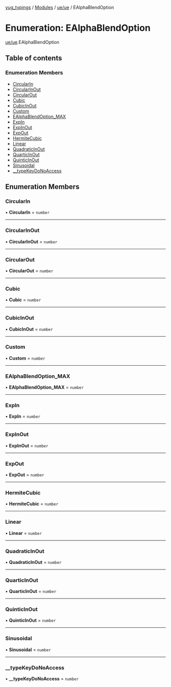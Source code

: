 [yug_typings](../README.md) / [Modules](../modules.md) / [ue/ue](../modules/ue_ue.md) / EAlphaBlendOption

# Enumeration: EAlphaBlendOption

[ue/ue](../modules/ue_ue.md).EAlphaBlendOption

## Table of contents

### Enumeration Members

- [CircularIn](ue_ue.EAlphaBlendOption.md#circularin)
- [CircularInOut](ue_ue.EAlphaBlendOption.md#circularinout)
- [CircularOut](ue_ue.EAlphaBlendOption.md#circularout)
- [Cubic](ue_ue.EAlphaBlendOption.md#cubic)
- [CubicInOut](ue_ue.EAlphaBlendOption.md#cubicinout)
- [Custom](ue_ue.EAlphaBlendOption.md#custom)
- [EAlphaBlendOption\_MAX](ue_ue.EAlphaBlendOption.md#ealphablendoption_max)
- [ExpIn](ue_ue.EAlphaBlendOption.md#expin)
- [ExpInOut](ue_ue.EAlphaBlendOption.md#expinout)
- [ExpOut](ue_ue.EAlphaBlendOption.md#expout)
- [HermiteCubic](ue_ue.EAlphaBlendOption.md#hermitecubic)
- [Linear](ue_ue.EAlphaBlendOption.md#linear)
- [QuadraticInOut](ue_ue.EAlphaBlendOption.md#quadraticinout)
- [QuarticInOut](ue_ue.EAlphaBlendOption.md#quarticinout)
- [QuinticInOut](ue_ue.EAlphaBlendOption.md#quinticinout)
- [Sinusoidal](ue_ue.EAlphaBlendOption.md#sinusoidal)
- [\_\_typeKeyDoNoAccess](ue_ue.EAlphaBlendOption.md#__typekeydonoaccess)

## Enumeration Members

### CircularIn

• **CircularIn** = `number`

___

### CircularInOut

• **CircularInOut** = `number`

___

### CircularOut

• **CircularOut** = `number`

___

### Cubic

• **Cubic** = `number`

___

### CubicInOut

• **CubicInOut** = `number`

___

### Custom

• **Custom** = `number`

___

### EAlphaBlendOption\_MAX

• **EAlphaBlendOption\_MAX** = `number`

___

### ExpIn

• **ExpIn** = `number`

___

### ExpInOut

• **ExpInOut** = `number`

___

### ExpOut

• **ExpOut** = `number`

___

### HermiteCubic

• **HermiteCubic** = `number`

___

### Linear

• **Linear** = `number`

___

### QuadraticInOut

• **QuadraticInOut** = `number`

___

### QuarticInOut

• **QuarticInOut** = `number`

___

### QuinticInOut

• **QuinticInOut** = `number`

___

### Sinusoidal

• **Sinusoidal** = `number`

___

### \_\_typeKeyDoNoAccess

• **\_\_typeKeyDoNoAccess** = `number`
